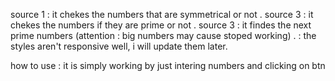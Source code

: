 source 1 : it chekes the numbers that are symmetrical or not . 
source 3 : it chekes the numbers if they are prime or not . 
source 3 : it findes the next prime numbers (attention : big numbers may cause stoped working) .
<note> : the styles aren't responsive well, i will update them later.  

how to use : 
it is simply working by just intering numbers and clicking on btn
